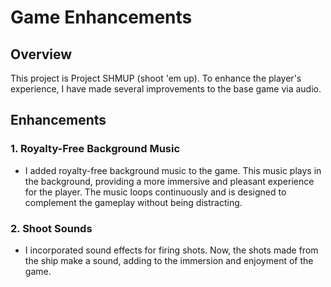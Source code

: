 
# Game Enhancements

## Overview

This project is Project SHMUP (shoot 'em up). To enhance the player's experience, I have made several improvements to the base game via audio.

## Enhancements

### 1. **Royalty-Free Background Music**
   - I added royalty-free background music to the game. This music plays in the background, providing a more immersive and pleasant experience for the player. The music loops continuously and is designed to complement the gameplay without being distracting.

### 2. **Shoot Sounds**
   - I incorporated sound effects for firing shots. Now, the shots made from the ship make a sound, adding to the immersion and enjoyment of the game.
